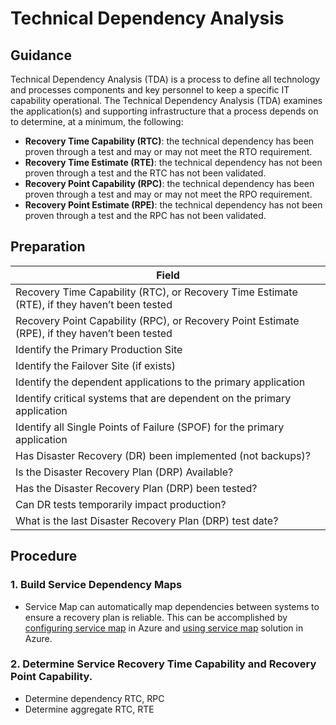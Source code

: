 # Technical Dependency Analysis

## Guidance
Technical Dependency Analysis (TDA) is a process to define all technology and processes components and key personnel to keep a specific IT capability operational. The Technical Dependency Analysis (TDA) examines the application(s) and supporting infrastructure that a process depends on to determine, at a minimum, the following:

* **Recovery Time Capability (RTC)**: the technical dependency has been proven through a test and may or may not meet the RTO requirement.
* **Recovery Time Estimate (RTE)**: the technical dependency has not been proven through a test and the RTC has not been validated.
* **Recovery Point Capability (RPC)**:  the technical dependency has been proven through a test and may or may not meet the RPO requirement.
* **Recovery Point Estimate (RPE)**: the technical dependency has not been proven through a test and the RPC has not been validated.

## Preparation

| __Field__ |
|------------------------------|
| Recovery Time Capability (RTC), or Recovery Time Estimate (RTE), if they haven’t been tested   |
| Recovery Point Capability (RPC), or Recovery Point Estimate (RPE), if they haven’t been tested      |
| Identify the Primary Production Site     |
| Identify the Failover Site (if exists)     |
| Identify the dependent applications to the primary application      |
| Identify critical systems that are dependent on the primary application     |
| Identify all Single Points of Failure (SPOF) for the primary application    |
| Has Disaster Recovery (DR) been implemented (not backups)?      |
| Is the Disaster Recovery Plan (DRP) Available?     |
| Has the Disaster Recovery Plan (DRP) been tested?   |
| Can DR tests temporarily impact production?      |
| What is the last Disaster Recovery Plan (DRP) test date?     |

## Procedure

### 1. Build Service Dependency Maps

* Service Map can automatically map dependencies between systems to ensure a recovery plan is reliable. This can be accomplished by [configuring service map](https://docs.microsoft.com/en-us/azure/monitoring/monitoring-service-map-configure) in Azure and [using service map](https://docs.microsoft.com/en-us/azure/monitoring/monitoring-service-map) solution in Azure.

### 2. Determine Service Recovery Time Capability and Recovery Point Capability.

* Determine dependency RTC, RPC
* Determine aggregate RTC, RTE








